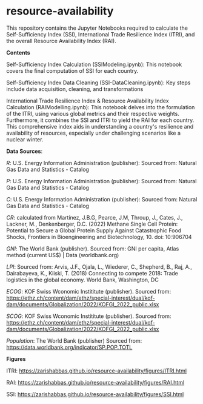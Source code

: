 # resource-availability

This repository contains the Jupyter Notebooks required to calculate the Self-Sufficiency Index (SSI), International Trade Resilience Index (ITRI), and the overall Resource Availability Index (RAI).

**Contents**

Self-Sufficiency Index Calculation (SSIModeling.ipynb): This notebook covers the final computation of SSI for each country.

Self-Sufficiency Index Data Cleaning (SSI-DataCleaning.ipynb): Key steps include data acquisition, cleaning, and transformations

International Trade Resilience Index & Resource Availability Index Calculation (RAIModelling.ipynb): This notebook delves into the formulation of the ITRI, using various global metrics and their respective weights. Furthermore, it combines the SSI and ITRI to yield the RAI for each country. This comprehensive index aids in understanding a country's resilience and availability of resources, especially under challenging scenarios like a nuclear winter.


**Data Sources**:

_R_: U.S. Energy Information Administration (publisher): Sourced from: Natural Gas Data and Statistics - Catalog

_P_: U.S. Energy Information Administration (publisher): Sourced from: Natural Gas Data and Statistics - Catalog

_C_: U.S. Energy Information Administration (publisher): Sourced from: Natural Gas Data and Statistics - Catalog

_CR_: calculated from Martínez, J.B.G, Pearce, J.M, Throup, J., Cates, J., Lackner, M., Denkenberger, D.C. (2022)  Methane Single Cell Protein: Potential to Secure a Global Protein Supply Against Catastrophic Food Shocks, Frontiers in Bioengineering and Biotechnology, 10. doi: 10:906704

_GNI_: The World Bank (publisher). Sourced from: GNI per capita, Atlas method (current US$) | Data (worldbank.org)

_LPI_: Sourced from: Arvis, J.F., Ojala, L., Wiederer, C., Shepherd, B., Raj, A., Dairabayeva, K., Kiiski, T. (2018) Connecting to compete 2018: Trade logistics in the global economy. World Bank, Washington, DC 

_ECOG_: KOF Swiss Wconomic Instititute (publisher). Sourced from: https://ethz.ch/content/dam/ethz/special-interest/dual/kof-dam/documents/Globalization/2022/KOFGI_2022_public.xlsx

_SCOG_: KOF Swiss Wconomic Instititute (publisher). Sourced from: https://ethz.ch/content/dam/ethz/special-interest/dual/kof-dam/documents/Globalization/2022/KOFGI_2022_public.xlsx

_Population_: The World Bank (publisher) Sourced from: https://data.worldbank.org/indicator/SP.POP.TOTL

**Figures**

ITRI: https://zarishabbas.github.io/resource-availability/figures/ITRI.html

RAI: https://zarishabbas.github.io/resource-availability/figures/RAI.html

SSI: https://zarishabbas.github.io/resource-availability/figures/SSI.html

